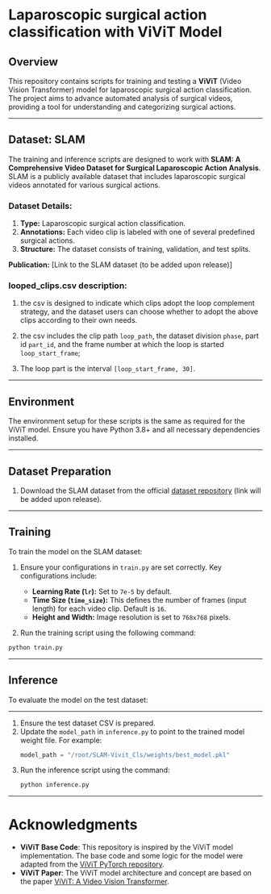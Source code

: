 

# Laparoscopic surgical action classification with ViViT Model

## Overview
This repository contains scripts for training and testing a **ViViT** (Video Vision Transformer) model for laparoscopic surgical action classification. The project aims to advance automated analysis of surgical videos, providing a tool for understanding and categorizing surgical actions.

---

## Dataset: **SLAM** 
The training and inference scripts are designed to work with **SLAM: A Comprehensive Video Dataset for Surgical Laparoscopic Action Analysis**. SLAM is a publicly available dataset that includes laparoscopic surgical videos annotated for various surgical actions.

### Dataset Details:
1. **Type:** Laparoscopic surgical action classification.
2. **Annotations:** Each video clip is labeled with one of several predefined surgical actions.
3. **Structure:** The dataset consists of training, validation, and test splits.

**Publication:** [Link to the SLAM dataset (to be added upon release)]  

### looped_clips.csv description: 

1. the csv is designed to indicate which clips adopt the loop complement strategy, and the dataset users can choose whether to adopt the above clips according to their own needs. 

2. the csv includes the clip path `loop_path`, the dataset division `phase`, part id `part_id`, and the frame number at which the loop is started `loop_start_frame`;

3. The loop part is the interval `[loop_start_frame, 30]`.
---

## Environment
The environment setup for these scripts is the same as required for the ViViT model. Ensure you have Python 3.8+ and all necessary dependencies installed.

---

## Dataset Preparation
1. Download the SLAM dataset from the official [dataset repository](#) (link will be added upon release).

---

## Training
To train the model on the SLAM dataset:

1. Ensure your configurations in `train.py` are set correctly. Key configurations include:
   - **Learning Rate (`lr`):** Set to `7e-5` by default.
   - **Time Size (`time_size`):** This defines the number of frames (input length) for each video clip. Default is `16`.
   - **Height and Width:** Image resolution is set to `768x768` pixels.

2. Run the training script using the following command:
```python
python train.py
```

---

## Inference
To evaluate the model on the test dataset:

---

1. Ensure the test dataset CSV is prepared.
2. Update the `model_path` in `inference.py` to point to the trained model weight file. For example:
   ```python
   model_path = "/root/SLAM-Vivit_Cls/weights/best_model.pkl"
2. Run the inference script using the command:
   ```python
   python inference.py
   ```
 
---
  
# Acknowledgments
- **ViViT Base Code**: This repository is inspired by the ViViT model implementation. The base code and some logic for the model were adapted from the [ViViT PyTorch repository](https://github.com/rishikksh20/ViViT-pytorch/tree/master).
- **ViViT Paper**: The ViViT model architecture and concept are based on the paper [ViViT: A Video Vision Transformer](https://arxiv.org/abs/2103.15691).
